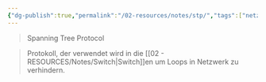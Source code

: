 ```yaml
---
{"dg-publish":true,"permalink":"/02-resources/notes/stp/","tags":["netzwerk","netzwerk/protocol"],"noteIcon":"","updated":"2025-08-26T16:35:07.875+02:00"}
---
```


>Spanning Tree Protocol

>Protokoll, der verwendet wird in die [[02 - RESOURCES/Notes/Switch\|Switch]]en um Loops in Netzwerk zu verhindern.
